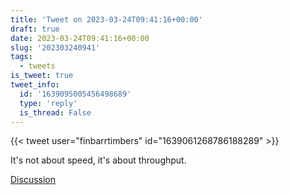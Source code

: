 ```yaml
---
title: 'Tweet on 2023-03-24T09:41:16+00:00'
draft: true
date: 2023-03-24T09:41:16+00:00
slug: '202303240941'
tags:
  - tweets
is_tweet: true
tweet_info:
  id: '1639095005456498689'
  type: 'reply'
  is_thread: False
---
```




{{< tweet user="finbarrtimbers" id="1639061268786188289" >}}

It's not about speed, it's about throughput.

[Discussion](https://x.com/sytelus/status/1639095005456498689)
